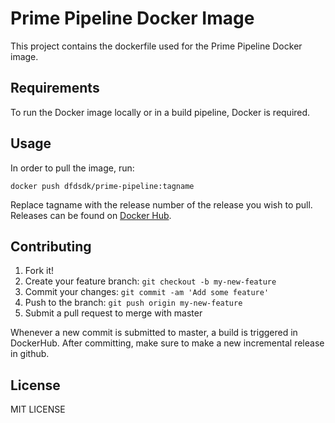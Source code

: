 # Prime Pipeline Docker Image

This project contains the dockerfile used for the Prime Pipeline Docker image.

## Requirements

To run the Docker image locally or in a build pipeline, Docker is required.

## Usage

In order to pull the image, run:

```
docker push dfdsdk/prime-pipeline:tagname
```
Replace tagname with the release number of the release you wish to pull.
Releases can be found on [Docker Hub](https://hub.docker.com/r/dfdsdk/prime-pipeline/tags).


## Contributing

1. Fork it!
2. Create your feature branch: `git checkout -b my-new-feature`
3. Commit your changes: `git commit -am 'Add some feature'`
4. Push to the branch: `git push origin my-new-feature`
5. Submit a pull request to merge with master

Whenever a new commit is submitted to master, a build is triggered in DockerHub.
After committing, make sure to make a new incremental release in github.

## License

MIT LICENSE